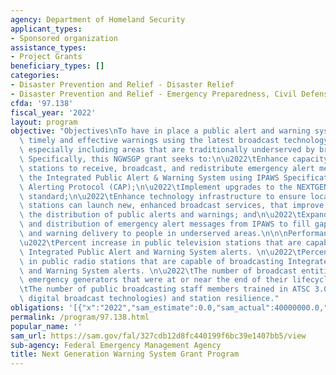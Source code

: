 ```yaml
---
agency: Department of Homeland Security
applicant_types:
- Sponsored organization
assistance_types:
- Project Grants
beneficiary_types: []
categories:
- Disaster Prevention and Relief - Disaster Relief
- Disaster Prevention and Relief - Emergency Preparedness, Civil Defense
cfda: '97.138'
fiscal_year: '2022'
layout: program
objective: "Objectives\nTo have in place a public alert and warning system that provides\
  \ timely and effective warnings using the latest broadcast technology standards,\
  \ especially including areas that are traditionally underserved by broadcast providers.\
  \ Specifically, this NGWSGP grant seeks to:\n\u2022\tEnhance capacity of local broadcast\
  \ stations to receive, broadcast, and redistribute emergency alert messages from\
  \ the Integrated Public Alert & Warning System using IPAWS Specification for Common\
  \ Alerting Protocol (CAP);\n\u2022\tImplement upgrades to the NEXTGEN TV ATSC3 broadcast\
  \ standard;\n\u2022\tEnhance technology infrastructure to ensure local public broadcast\
  \ stations can launch new, enhanced broadcast services, that improve and expand\
  \ the distribution of public alerts and warnings; and\n\u2022\tExpand the delivery\
  \ and distribution of emergency alert messages from IPAWS to fill gaps in alert\
  \ and warning delivery to people in underserved areas.\n\n\nPerformance Measures:\n\
  \u2022\tPercent increase in public television stations that are capable of broadcasting\
  \ Integrated Public Alert and Warning System alerts. \n\u2022\tPercent increase\
  \ in public radio stations that are capable of broadcasting Integrated Public Alert\
  \ and Warning System alerts. \n\u2022\tThe number of broadcast entities that replaced\
  \ emergency generators that were at or near the end of their lifecycle. \n\u2022\
  \tThe number of public broadcasting staff members trained in ATSC 3.0 (or related\
  \ digital broadcast technologies) and station resilience."
obligations: '[{"x":"2022","sam_estimate":0.0,"sam_actual":40000000.0,"usa_spending_actual":40000000.0},{"x":"2023","sam_estimate":56000000.0,"sam_actual":0.0,"usa_spending_actual":0.0},{"x":"2024","sam_estimate":0.0,"sam_actual":0.0,"usa_spending_actual":0.0}]'
permalink: /program/97.138.html
popular_name: ''
sam_url: https://sam.gov/fal/327cdb12d8fc440199f6bc39e1407bb5/view
sub-agency: Federal Emergency Management Agency
title: Next Generation Warning System Grant Program
---
```

